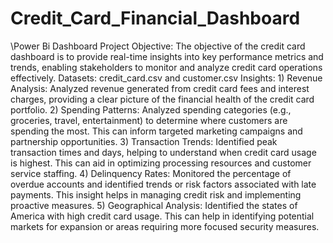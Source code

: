 # Credit_Card_Financial_Dashboard
\\Power Bi Dashboard
Project Objective: The objective of the credit card dashboard is to provide real-time insights into key performance metrics and trends, enabling stakeholders to monitor and analyze credit card operations 
                   effectively. 
Datasets: credit_card.csv and customer.csv
Insights: 1) Revenue Analysis: Analyzed revenue generated from credit card fees and interest charges, providing a clear picture of the financial health of the credit card portfolio.
          2) Spending Patterns: Analyzed spending categories (e.g., groceries, travel, entertainment) to determine where customers are spending the most. This can inform targeted marketing campaigns and partnership 
                                opportunities.
          3) Transaction Trends: Identified peak transaction times and days, helping to understand when credit card usage is highest. This can aid in optimizing processing resources and customer service staffing.
          4) Delinquency Rates: Monitored the percentage of overdue accounts and identified trends or risk factors associated with late payments. This insight helps in managing credit risk and implementing 
                                proactive measures.
          5) Geographical Analysis: Identified the states of America with high credit card usage. This can help in identifying potential markets for expansion or areas requiring more focused security measures.
